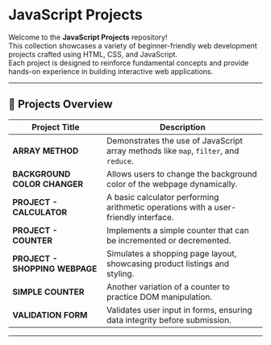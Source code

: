 # JavaScript Projects

Welcome to the **JavaScript Projects** repository!  
This collection showcases a variety of beginner-friendly web development projects crafted using HTML, CSS, and JavaScript.  
Each project is designed to reinforce fundamental concepts and provide hands-on experience in building interactive web applications.

---

## 📁 Projects Overview

| Project Title                 | Description                                                                 |
|------------------------------|-----------------------------------------------------------------------------|
| **ARRAY METHOD**             | Demonstrates the use of JavaScript array methods like `map`, `filter`, and `reduce`. |
| **BACKGROUND COLOR CHANGER**| Allows users to change the background color of the webpage dynamically.     |
| **PROJECT - CALCULATOR**     | A basic calculator performing arithmetic operations with a user-friendly interface. |
| **PROJECT - COUNTER**        | Implements a simple counter that can be incremented or decremented.         |
| **PROJECT - SHOPPING WEBPAGE** | Simulates a shopping page layout, showcasing product listings and styling.  |
| **SIMPLE COUNTER**           | Another variation of a counter to practice DOM manipulation.                |
| **VALIDATION FORM**          | Validates user input in forms, ensuring data integrity before submission.   |

---
